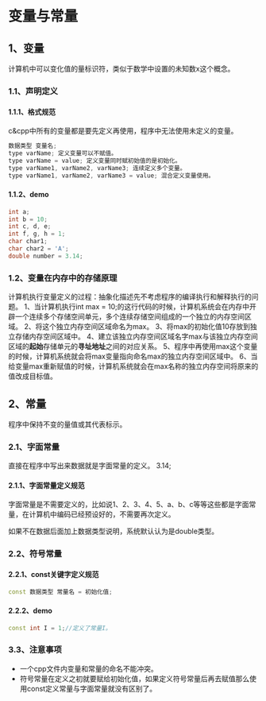 # 变量与常量

## 1、变量
计算机中可以变化值的量标识符，类似于数学中设置的未知数x这个概念。

### 1.1、声明定义
#### 1.1.1、格式规范
c&cpp中所有的变量都是要先定义再使用，程序中无法使用未定义的变量。

```c++
数据类型 变量名;
type varName; 定义变量可以不赋值。
type varName = value; 定义变量同时赋初始值的是初始化。
type varName1, varName2, varName3; 连续定义多个变量。
type varName1, varName2, varName3 = value; 混合定义变量使用。
```

#### 1.1.2、demo

```c++
int a;
int b = 10;
int c, d, e;
int f, g, h = 1;
char char1;
char char2 = 'A';
double number = 3.14;
```

### 1.2、变量在内存中的存储原理
计算机执行变量定义的过程：抽象化描述先不考虑程序的编译执行和解释执行的问题。
1、当计算机执行int max = 10;的这行代码的时候，计算机系统会在内存中开辟一个连续多个存储空间单元，多个连续存储空间组成的一个独立的内存空间区域。
2、将这个独立内存空间区域命名为max。
3、将max的初始化值10存放到独立存储内存空间区域中。
4、建立该独立内存空间区域名字max与该独立内存空间区域的**起始**存储单元的**寻址地址**之间的对应关系。
5、程序中再使用max这个变量的时候，计算机系统就会将max变量指向命名max的独立内存空间区域中。
6、当给变量max重新赋值的时候，计算机系统就会在max名称的独立内存空间将原来的值改成目标值。

## 2、常量
程序中保持不变的量值或其代表标示。

### 2.1、字面常量
直接在程序中写出来数据就是字面常量的定义。
3.14;

#### 2.1.1、字面常量定义规范
字面常量是不需要定义的，比如说1、2、3、4、5、a、b、c等等这些都是字面常量，在计算机中编码已经预设好的，不需要再次定义。

如果不在数据后面加上数据类型说明，系统默认认为是double类型。

### 2.2、符号常量
#### 2.2.1、const关键字定义规范
```c++
const 数据类型 常量名 = 初始化值;
```

#### 2.2.2、demo
```c++
const int I = 1;//定义了常量I。
```

### 3.3、注意事项
- 一个cpp文件内变量和常量的命名不能冲突。
- 符号常量在定义之初就要赋给初始化值，如果定义符号常量后再去赋值那么使用const定义常量与字面常量就没有区别了。
